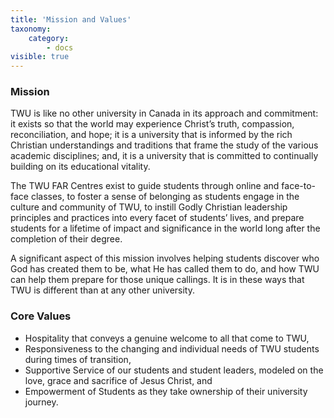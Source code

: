 ```yaml
---
title: 'Mission and Values'
taxonomy:
    category:
        - docs
visible: true
---
```



### Mission
TWU is like no other university in Canada in its approach and commitment: it exists so that the world may experience Christ’s truth, compassion, reconciliation, and hope; it is a university that is informed by the rich Christian understandings and traditions that frame the study of the various academic disciplines; and, it is a university that is committed to continually building on its educational vitality.

The TWU FAR Centres exist to guide students through online and face-to-face classes, to foster a sense of belonging as students engage in the culture and community of TWU, to instill Godly Christian leadership principles and practices into every facet of students’ lives, and prepare students for a lifetime of impact and significance in the world long after the completion of their degree.

A significant aspect of this mission involves helping students discover who God has created them to be, what He has called them to do, and how TWU can help them prepare for those unique callings. It is in these ways that TWU is different than at any other university.

### Core Values
* Hospitality that conveys a genuine welcome to all that come to TWU,
* Responsiveness to the changing and individual needs of TWU students during times of transition,
* Supportive Service of our students and student leaders, modeled on the love, grace and sacrifice of Jesus Christ, and
* Empowerment of Students as they take ownership of their university journey.
